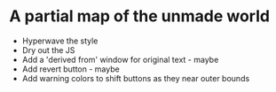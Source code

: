 # A partial map of the unmade world

- Hyperwave the style
- Dry out the JS
- Add a 'derived from' window for original text - maybe
- Add revert button - maybe
- Add warning colors to shift buttons as they near outer bounds